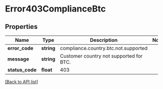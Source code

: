# Error403ComplianceBtc

## Properties

Name | Type | Description | Notes
------------ | ------------- | ------------- | -------------
**error_code** | **string** | compliance.country.btc.not.supported |
**message** | **string** | Customer country not supported for BTC. |
**status_code** | **float** | 403 |

[[Back to API list]](../../README.md#api-endpoints)
